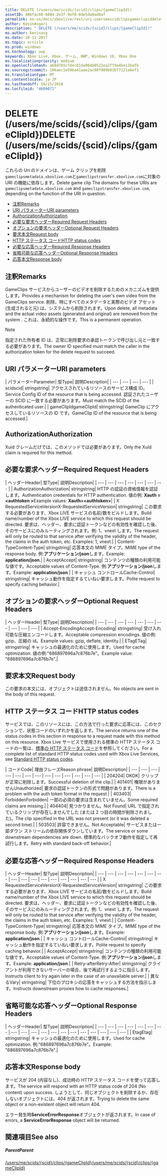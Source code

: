 ```yaml
---
title: DELETE (/users/me/scids/{scid}/clips/{gameClipId})
assetID: 486fac60-6884-2e3f-9ef8-8de5da0ad8af
permalink: en-us/docs/xboxlive/rest/uri-usersmescidclipsgameclipiddelete.html
author: KevinAsgari
description: " DELETE (/users/me/scids/{scid}/clips/{gameClipId})"
ms.author: kevinasg
ms.date: 20-12-2017
ms.topic: article
ms.prod: windows
ms.technology: uwp
keywords: Xbox Live, Xbox, ゲーム, UWP, Windows 10, Xbox One
ms.localizationpriority: medium
ms.openlocfilehash: a68d765cfdec81da064b0522ea2ff9a4be12bafb
ms.sourcegitcommit: 106aec1e59ba41aae2ac00f909b81bf7121a6ef1
ms.translationtype: MT
ms.contentlocale: ja-JP
ms.lasthandoff: 10/15/2018
ms.locfileid: "4609871"
---
```

# <a name="delete-usersmescidsscidclipsgameclipid"></a><span data-ttu-id="af63a-104">DELETE (/users/me/scids/{scid}/clips/{gameClipId})</span><span class="sxs-lookup"><span data-stu-id="af63a-104">DELETE (/users/me/scids/{scid}/clips/{gameClipId})</span></span>
<span data-ttu-id="af63a-105">これらの Uri のドメインは、ゲーム クリップを削除`gameclipsmetadata.xboxlive.com`と`gameclipstransfer.xboxlive.com`に対象の URI の機能に依存します。</span><span class="sxs-lookup"><span data-stu-id="af63a-105">Delete game clip The domains for these URIs are `gameclipsmetadata.xboxlive.com` and `gameclipstransfer.xboxlive.com`, depending on the function of the URI in question.</span></span>
 
  * [<span data-ttu-id="af63a-106">注釈</span><span class="sxs-lookup"><span data-stu-id="af63a-106">Remarks</span></span>](#ID4EX)
  * [<span data-ttu-id="af63a-107">URI パラメーター</span><span class="sxs-lookup"><span data-stu-id="af63a-107">URI parameters</span></span>](#ID4ECB)
  * [<span data-ttu-id="af63a-108">Authorization</span><span class="sxs-lookup"><span data-stu-id="af63a-108">Authorization</span></span>](#ID4ENB)
  * [<span data-ttu-id="af63a-109">必要な要求ヘッダー</span><span class="sxs-lookup"><span data-stu-id="af63a-109">Required Request Headers</span></span>](#ID4EYB)
  * [<span data-ttu-id="af63a-110">オプションの要求ヘッダー</span><span class="sxs-lookup"><span data-stu-id="af63a-110">Optional Request Headers</span></span>](#ID4EEE)
  * [<span data-ttu-id="af63a-111">要求本文</span><span class="sxs-lookup"><span data-stu-id="af63a-111">Request body</span></span>](#ID4ENF)
  * [<span data-ttu-id="af63a-112">HTTP ステータス コード</span><span class="sxs-lookup"><span data-stu-id="af63a-112">HTTP status codes</span></span>](#ID4EYF)
  * [<span data-ttu-id="af63a-113">必要な応答ヘッダー</span><span class="sxs-lookup"><span data-stu-id="af63a-113">Required Response Headers</span></span>](#ID4EIAAC)
  * [<span data-ttu-id="af63a-114">省略可能な応答ヘッダー</span><span class="sxs-lookup"><span data-stu-id="af63a-114">Optional Response Headers</span></span>](#ID4E2CAC)
  * [<span data-ttu-id="af63a-115">応答本文</span><span class="sxs-lookup"><span data-stu-id="af63a-115">Response body</span></span>](#ID4E2DAC)
 
<a id="ID4EX"></a>

 
## <a name="remarks"></a><span data-ttu-id="af63a-116">注釈</span><span class="sxs-lookup"><span data-stu-id="af63a-116">Remarks</span></span>
 
<span data-ttu-id="af63a-117">GameClips サービスからユーザーのビデオを削除するためのメカニズムを提供します。</span><span class="sxs-lookup"><span data-stu-id="af63a-117">Provides a mechanism for deleting the user's own video from the GameClips service.</span></span> <span data-ttu-id="af63a-118">削除、時にすべてのメタデータと実際のビデオ アセット (生成されると元) は、システムから削除されます。</span><span class="sxs-lookup"><span data-stu-id="af63a-118">Upon delete, all metadata and the actual video assets (generated and original) are removed from the system .</span></span> <span data-ttu-id="af63a-119">これは、永続的な操作です。</span><span class="sxs-lookup"><span data-stu-id="af63a-119">This is a permanent operation.</span></span> 

> [!NOTE] 
> <span data-ttu-id="af63a-120">指定された所有者 ID は、正常に削除要求の承認トークンで呼び出し元と一致する必要があります。</span><span class="sxs-lookup"><span data-stu-id="af63a-120">The owner ID specified must match the caller in the authorization token for the delete request to succeed.</span></span> 


  
<a id="ID4ECB"></a>

 
## <a name="uri-parameters"></a><span data-ttu-id="af63a-121">URI パラメーター</span><span class="sxs-lookup"><span data-stu-id="af63a-121">URI parameters</span></span>
 
| <span data-ttu-id="af63a-122">パラメーター</span><span class="sxs-lookup"><span data-stu-id="af63a-122">Parameter</span></span>| <span data-ttu-id="af63a-123">型</span><span class="sxs-lookup"><span data-stu-id="af63a-123">Type</span></span>| <span data-ttu-id="af63a-124">説明</span><span class="sxs-lookup"><span data-stu-id="af63a-124">Description</span></span>| 
| --- | --- | --- | --- | 
| <span data-ttu-id="af63a-125">scid</span><span class="sxs-lookup"><span data-stu-id="af63a-125">scid</span></span>| <span data-ttu-id="af63a-126">string</span><span class="sxs-lookup"><span data-stu-id="af63a-126">string</span></span>| <span data-ttu-id="af63a-127">アクセスされているリソースのサービス構成 ID。</span><span class="sxs-lookup"><span data-stu-id="af63a-127">Service Config ID of the resource that is being accessed.</span></span> <span data-ttu-id="af63a-128">認証されたユーザーの SCID に一致する必要があります。</span><span class="sxs-lookup"><span data-stu-id="af63a-128">Must match the SCID of the authenticated user.</span></span>| 
| <span data-ttu-id="af63a-129">gameClipId</span><span class="sxs-lookup"><span data-stu-id="af63a-129">gameClipId</span></span>| <span data-ttu-id="af63a-130">string</span><span class="sxs-lookup"><span data-stu-id="af63a-130">string</span></span>| <span data-ttu-id="af63a-131">GameClip にアクセスしているリソースの ID です。</span><span class="sxs-lookup"><span data-stu-id="af63a-131">GameClip ID of the resource that is being accessed.</span></span>| 
  
<a id="ID4ENB"></a>

 
## <a name="authorization"></a><span data-ttu-id="af63a-132">Authorization</span><span class="sxs-lookup"><span data-stu-id="af63a-132">Authorization</span></span>
 
<span data-ttu-id="af63a-133">Xuid クレームだけでは、このメソッドでは必要があります。</span><span class="sxs-lookup"><span data-stu-id="af63a-133">Only the Xuid claim is required for this method.</span></span>
  
<a id="ID4EYB"></a>

 
## <a name="required-request-headers"></a><span data-ttu-id="af63a-134">必要な要求ヘッダー</span><span class="sxs-lookup"><span data-stu-id="af63a-134">Required Request Headers</span></span>
 
| <span data-ttu-id="af63a-135">ヘッダー</span><span class="sxs-lookup"><span data-stu-id="af63a-135">Header</span></span>| <span data-ttu-id="af63a-136">型</span><span class="sxs-lookup"><span data-stu-id="af63a-136">Type</span></span>| <span data-ttu-id="af63a-137">説明</span><span class="sxs-lookup"><span data-stu-id="af63a-137">Description</span></span>| 
| --- | --- | --- | --- | --- | --- | --- | 
| <span data-ttu-id="af63a-138">Authorization</span><span class="sxs-lookup"><span data-stu-id="af63a-138">Authorization</span></span>| <span data-ttu-id="af63a-139">string</span><span class="sxs-lookup"><span data-stu-id="af63a-139">string</span></span>| <span data-ttu-id="af63a-140">HTTP の認証の資格情報を認証します。</span><span class="sxs-lookup"><span data-stu-id="af63a-140">Authentication credentials for HTTP authentication.</span></span> <span data-ttu-id="af63a-141">値の例: <b>Xauth =&lt;authtoken ></b></span><span class="sxs-lookup"><span data-stu-id="af63a-141">Example values: <b>Xauth=&lt;authtoken></b></span></span>| 
| <span data-ttu-id="af63a-142">X RequestedServiceVersion</span><span class="sxs-lookup"><span data-stu-id="af63a-142">X-RequestedServiceVersion</span></span>| <span data-ttu-id="af63a-143">string</span><span class="sxs-lookup"><span data-stu-id="af63a-143">string</span></span>| <span data-ttu-id="af63a-144">この要求する必要があります、Xbox LIVE サービスの名前/数をビルドします。</span><span class="sxs-lookup"><span data-stu-id="af63a-144">Build name/number of the Xbox LIVE service to which this request should be directed.</span></span> <span data-ttu-id="af63a-145">要求は、ヘッダー、要求に認証トークンなどの有効性を確認した後、そのサービスにのみルーティングされます。例: 1、vnext します。</span><span class="sxs-lookup"><span data-stu-id="af63a-145">The request will only be routed to that service after verifying the validity of the header, the claims in the auth token, etc. Examples: 1, vnext.</span></span>| 
| <span data-ttu-id="af63a-146">Content-Type</span><span class="sxs-lookup"><span data-stu-id="af63a-146">Content-Type</span></span>| <span data-ttu-id="af63a-147">string</span><span class="sxs-lookup"><span data-stu-id="af63a-147">string</span></span>| <span data-ttu-id="af63a-148">応答本文の MIME タイプ。</span><span class="sxs-lookup"><span data-stu-id="af63a-148">MIME type of the response body.</span></span> <span data-ttu-id="af63a-149">例:<b>アプリケーション/json</b>します。</span><span class="sxs-lookup"><span data-stu-id="af63a-149">Example: <b>application/json</b>.</span></span>| 
| <span data-ttu-id="af63a-150">Accept</span><span class="sxs-lookup"><span data-stu-id="af63a-150">Accept</span></span>| <span data-ttu-id="af63a-151">string</span><span class="sxs-lookup"><span data-stu-id="af63a-151">string</span></span>| <span data-ttu-id="af63a-152">コンテンツの種類の利用可能な値です。</span><span class="sxs-lookup"><span data-stu-id="af63a-152">Acceptable values of Content-Type.</span></span> <span data-ttu-id="af63a-153">例:<b>アプリケーション/json</b>します。</span><span class="sxs-lookup"><span data-stu-id="af63a-153">Example: <b>application/json</b>.</span></span>| 
| <span data-ttu-id="af63a-154">キャッシュ コントロール</span><span class="sxs-lookup"><span data-stu-id="af63a-154">Cache-Control</span></span>| <span data-ttu-id="af63a-155">string</span><span class="sxs-lookup"><span data-stu-id="af63a-155">string</span></span>| <span data-ttu-id="af63a-156">キャッシュ動作を指定するていねい要求します。</span><span class="sxs-lookup"><span data-stu-id="af63a-156">Polite request to specify caching behavior.</span></span>| 
  
<a id="ID4EEE"></a>

 
## <a name="optional-request-headers"></a><span data-ttu-id="af63a-157">オプションの要求ヘッダー</span><span class="sxs-lookup"><span data-stu-id="af63a-157">Optional Request Headers</span></span>
 
| <span data-ttu-id="af63a-158">ヘッダー</span><span class="sxs-lookup"><span data-stu-id="af63a-158">Header</span></span>| <span data-ttu-id="af63a-159">型</span><span class="sxs-lookup"><span data-stu-id="af63a-159">Type</span></span>| <span data-ttu-id="af63a-160">説明</span><span class="sxs-lookup"><span data-stu-id="af63a-160">Description</span></span>| 
| --- | --- | --- | --- | --- | --- | --- | --- | --- | --- | 
| <span data-ttu-id="af63a-161">Accept-Encoding</span><span class="sxs-lookup"><span data-stu-id="af63a-161">Accept-Encoding</span></span>| <span data-ttu-id="af63a-162">string</span><span class="sxs-lookup"><span data-stu-id="af63a-162">string</span></span>| <span data-ttu-id="af63a-163">受け入れ可能な圧縮エンコードします。</span><span class="sxs-lookup"><span data-stu-id="af63a-163">Acceptable compression encodings.</span></span> <span data-ttu-id="af63a-164">値の例: gzip、圧縮の id。</span><span class="sxs-lookup"><span data-stu-id="af63a-164">Example values: gzip, deflate, identity.</span></span>| 
| <span data-ttu-id="af63a-165">ETag</span><span class="sxs-lookup"><span data-stu-id="af63a-165">ETag</span></span>| <span data-ttu-id="af63a-166">string</span><span class="sxs-lookup"><span data-stu-id="af63a-166">string</span></span>| <span data-ttu-id="af63a-167">キャッシュの最適化のために使用します。</span><span class="sxs-lookup"><span data-stu-id="af63a-167">Used for cache optimization.</span></span> <span data-ttu-id="af63a-168">値の例:"686897696a7c876b7e"。</span><span class="sxs-lookup"><span data-stu-id="af63a-168">Example value: "686897696a7c876b7e".</span></span>| 
  
<a id="ID4ENF"></a>

 
## <a name="request-body"></a><span data-ttu-id="af63a-169">要求本文</span><span class="sxs-lookup"><span data-stu-id="af63a-169">Request body</span></span>
 
<span data-ttu-id="af63a-170">この要求の本文には、オブジェクトは送信されません。</span><span class="sxs-lookup"><span data-stu-id="af63a-170">No objects are sent in the body of this request.</span></span>
  
<a id="ID4EYF"></a>

 
## <a name="http-status-codes"></a><span data-ttu-id="af63a-171">HTTP ステータス コード</span><span class="sxs-lookup"><span data-stu-id="af63a-171">HTTP status codes</span></span>
 
<span data-ttu-id="af63a-172">サービスでは、このリソースには、この方法で行った要求に応答には、このセクションで、状態コードのいずれかを返します。</span><span class="sxs-lookup"><span data-stu-id="af63a-172">The service returns one of the status codes in this section in response to a request made with this method on this resource.</span></span> <span data-ttu-id="af63a-173">Xbox Live サービスで使用される標準の HTTP ステータス コードの一覧は、[標準の HTTP ステータス コード](../../additional/httpstatuscodes.md)を参照してください。</span><span class="sxs-lookup"><span data-stu-id="af63a-173">For a complete list of standard HTTP status codes used with Xbox Live Services, see [Standard HTTP status codes](../../additional/httpstatuscodes.md).</span></span>
 
| <span data-ttu-id="af63a-174">コード</span><span class="sxs-lookup"><span data-stu-id="af63a-174">Code</span></span>| <span data-ttu-id="af63a-175">理由フレーズ</span><span class="sxs-lookup"><span data-stu-id="af63a-175">Reason phrase</span></span>| <span data-ttu-id="af63a-176">説明</span><span class="sxs-lookup"><span data-stu-id="af63a-176">Description</span></span>| 
| --- | --- | --- | --- | --- | --- | --- | --- | --- | --- | --- | --- | --- | 
| <span data-ttu-id="af63a-177">204</span><span class="sxs-lookup"><span data-stu-id="af63a-177">204</span></span>| <span data-ttu-id="af63a-178">OK</span><span class="sxs-lookup"><span data-stu-id="af63a-178">OK</span></span>| <span data-ttu-id="af63a-179">クリップが正常に削除します。</span><span class="sxs-lookup"><span data-stu-id="af63a-179">Successful deletion of the clip.</span></span>| 
| <span data-ttu-id="af63a-180">401</span><span class="sxs-lookup"><span data-stu-id="af63a-180">401</span></span>| <span data-ttu-id="af63a-181">権限がありません</span><span class="sxs-lookup"><span data-stu-id="af63a-181">Unauthorized</span></span>| <span data-ttu-id="af63a-182">要求の認証トークンの形式で問題があります。</span><span class="sxs-lookup"><span data-stu-id="af63a-182">There is a problem with the auth token format in the request.</span></span>| 
| <span data-ttu-id="af63a-183">403</span><span class="sxs-lookup"><span data-stu-id="af63a-183">403</span></span>| <span data-ttu-id="af63a-184">Forbidden</span><span class="sxs-lookup"><span data-stu-id="af63a-184">Forbidden</span></span>| <span data-ttu-id="af63a-185">一部の必須の要求は含まれていません。</span><span class="sxs-lookup"><span data-stu-id="af63a-185">Some required claims are missing.</span></span>| 
| <span data-ttu-id="af63a-186">404</span><span class="sxs-lookup"><span data-stu-id="af63a-186">404</span></span>| <span data-ttu-id="af63a-187">見つかりません。</span><span class="sxs-lookup"><span data-stu-id="af63a-187">Not Found</span></span>| <span data-ttu-id="af63a-188">URL で指定されているクリップが存在しませんでした (または 2 つ目の時間が削除されました)。</span><span class="sxs-lookup"><span data-stu-id="af63a-188">The clip specified in the URL was not present (or it was deleted a second time).</span></span>| 
| <span data-ttu-id="af63a-189">503</span><span class="sxs-lookup"><span data-stu-id="af63a-189">503</span></span>| <span data-ttu-id="af63a-190">許容できません。</span><span class="sxs-lookup"><span data-stu-id="af63a-190">Not Acceptable</span></span>| <span data-ttu-id="af63a-191">サービスまたは一部ダウン ストリームの依存関係ダウンしています。</span><span class="sxs-lookup"><span data-stu-id="af63a-191">The service or some downstream dependencies are down.</span></span> <span data-ttu-id="af63a-192">標準的なバックオフ動作を指定して再試行します。</span><span class="sxs-lookup"><span data-stu-id="af63a-192">Retry with standard back-off behavior.</span></span>| 
  
<a id="ID4EIAAC"></a>

 
## <a name="required-response-headers"></a><span data-ttu-id="af63a-193">必要な応答ヘッダー</span><span class="sxs-lookup"><span data-stu-id="af63a-193">Required Response Headers</span></span>
 
| <span data-ttu-id="af63a-194">ヘッダー</span><span class="sxs-lookup"><span data-stu-id="af63a-194">Header</span></span>| <span data-ttu-id="af63a-195">型</span><span class="sxs-lookup"><span data-stu-id="af63a-195">Type</span></span>| <span data-ttu-id="af63a-196">説明</span><span class="sxs-lookup"><span data-stu-id="af63a-196">Description</span></span>| 
| --- | --- | --- | --- | --- | --- | --- | --- | --- | --- | --- | --- | --- | --- | --- | --- | 
| <span data-ttu-id="af63a-197">X RequestedServiceVersion</span><span class="sxs-lookup"><span data-stu-id="af63a-197">X-RequestedServiceVersion</span></span>| <span data-ttu-id="af63a-198">string</span><span class="sxs-lookup"><span data-stu-id="af63a-198">string</span></span>| <span data-ttu-id="af63a-199">この要求する必要があります、Xbox LIVE サービスの名前/数をビルドします。</span><span class="sxs-lookup"><span data-stu-id="af63a-199">Build name/number of the Xbox LIVE service to which this request should be directed.</span></span> <span data-ttu-id="af63a-200">要求は、ヘッダー、要求に認証トークンなどの有効性を確認した後、そのサービスにのみルーティングされます。例: 1、vnext します。</span><span class="sxs-lookup"><span data-stu-id="af63a-200">The request will only be routed to that service after verifying the validity of the header, the claims in the auth token, etc. Examples: 1, vnext.</span></span>| 
| <span data-ttu-id="af63a-201">Content-Type</span><span class="sxs-lookup"><span data-stu-id="af63a-201">Content-Type</span></span>| <span data-ttu-id="af63a-202">string</span><span class="sxs-lookup"><span data-stu-id="af63a-202">string</span></span>| <span data-ttu-id="af63a-203">応答本文の MIME タイプ。</span><span class="sxs-lookup"><span data-stu-id="af63a-203">MIME type of the response body.</span></span> <span data-ttu-id="af63a-204">例:<b>アプリケーション/json</b>します。</span><span class="sxs-lookup"><span data-stu-id="af63a-204">Example: <b>application/json</b>.</span></span>| 
| <span data-ttu-id="af63a-205">キャッシュ コントロール</span><span class="sxs-lookup"><span data-stu-id="af63a-205">Cache-Control</span></span>| <span data-ttu-id="af63a-206">string</span><span class="sxs-lookup"><span data-stu-id="af63a-206">string</span></span>| <span data-ttu-id="af63a-207">キャッシュ動作を指定するていねい要求します。</span><span class="sxs-lookup"><span data-stu-id="af63a-207">Polite request to specify caching behavior.</span></span>| 
| <span data-ttu-id="af63a-208">Accept</span><span class="sxs-lookup"><span data-stu-id="af63a-208">Accept</span></span>| <span data-ttu-id="af63a-209">string</span><span class="sxs-lookup"><span data-stu-id="af63a-209">string</span></span>| <span data-ttu-id="af63a-210">コンテンツの種類の利用可能な値です。</span><span class="sxs-lookup"><span data-stu-id="af63a-210">Acceptable values of Content-Type.</span></span> <span data-ttu-id="af63a-211">例:<b>アプリケーション/json</b>します。</span><span class="sxs-lookup"><span data-stu-id="af63a-211">Example: <b>application/json</b>.</span></span>| 
| <span data-ttu-id="af63a-212">Retry-after</span><span class="sxs-lookup"><span data-stu-id="af63a-212">Retry-After</span></span>| <span data-ttu-id="af63a-213">string</span><span class="sxs-lookup"><span data-stu-id="af63a-213">string</span></span>| <span data-ttu-id="af63a-214">クライアントが利用できないサーバーの場合、後で再試行するように指示します。</span><span class="sxs-lookup"><span data-stu-id="af63a-214">Instructs client to try again later in the case of an unavailable server.</span></span>| 
| <span data-ttu-id="af63a-215">異なる</span><span class="sxs-lookup"><span data-stu-id="af63a-215">Vary</span></span>| <span data-ttu-id="af63a-216">string</span><span class="sxs-lookup"><span data-stu-id="af63a-216">string</span></span>| <span data-ttu-id="af63a-217">下位のプロキシの応答をキャッシュする方法を指示します。</span><span class="sxs-lookup"><span data-stu-id="af63a-217">Instructs downstream proxies how to cache responses.</span></span>| 
  
<a id="ID4E2CAC"></a>

 
## <a name="optional-response-headers"></a><span data-ttu-id="af63a-218">省略可能な応答ヘッダー</span><span class="sxs-lookup"><span data-stu-id="af63a-218">Optional Response Headers</span></span>
 
| <span data-ttu-id="af63a-219">ヘッダー</span><span class="sxs-lookup"><span data-stu-id="af63a-219">Header</span></span>| <span data-ttu-id="af63a-220">型</span><span class="sxs-lookup"><span data-stu-id="af63a-220">Type</span></span>| <span data-ttu-id="af63a-221">説明</span><span class="sxs-lookup"><span data-stu-id="af63a-221">Description</span></span>| 
| --- | --- | --- | --- | --- | --- | --- | --- | --- | --- | --- | --- | --- | --- | --- | --- | --- | --- | --- | 
| <span data-ttu-id="af63a-222">Etag</span><span class="sxs-lookup"><span data-stu-id="af63a-222">Etag</span></span>| <span data-ttu-id="af63a-223">string</span><span class="sxs-lookup"><span data-stu-id="af63a-223">string</span></span>| <span data-ttu-id="af63a-224">キャッシュの最適化のために使用します。</span><span class="sxs-lookup"><span data-stu-id="af63a-224">Used for cache optimization.</span></span> <span data-ttu-id="af63a-225">例:"686897696a7c876b7e"。</span><span class="sxs-lookup"><span data-stu-id="af63a-225">Example: "686897696a7c876b7e".</span></span>| 
  
<a id="ID4E2DAC"></a>

 
## <a name="response-body"></a><span data-ttu-id="af63a-226">応答本文</span><span class="sxs-lookup"><span data-stu-id="af63a-226">Response body</span></span>
 
<span data-ttu-id="af63a-227">サービスが 204 (内容なし)、成功時の HTTP ステータス コードを使って応答します。</span><span class="sxs-lookup"><span data-stu-id="af63a-227">The service will respond with an HTTP status code of 204 (No content) upon success.</span></span> <span data-ttu-id="af63a-228">しようとして、同じオブジェクトを削除するか、存在しないオブジェクトには、404 が返されます。</span><span class="sxs-lookup"><span data-stu-id="af63a-228">Trying to delete the same object or a non-existent object will return 404.</span></span>
 
<span data-ttu-id="af63a-229">エラー発生時**ServiceErrorResponse**オブジェクトが返されます。</span><span class="sxs-lookup"><span data-stu-id="af63a-229">In case of errors, a **ServiceErrorResponse** object will be returned.</span></span>
  
<a id="ID4EJEAC"></a>

 
## <a name="see-also"></a><span data-ttu-id="af63a-230">関連項目</span><span class="sxs-lookup"><span data-stu-id="af63a-230">See also</span></span>
 
<a id="ID4ELEAC"></a>

 
##### <a name="parent"></a><span data-ttu-id="af63a-231">Parent</span><span class="sxs-lookup"><span data-stu-id="af63a-231">Parent</span></span> 

[<span data-ttu-id="af63a-232">/users/me/scids/{scid}/clips/{gameClipId}</span><span class="sxs-lookup"><span data-stu-id="af63a-232">/users/me/scids/{scid}/clips/{gameClipId}</span></span>](uri-usersmescidclipsgameclipid.md)

   